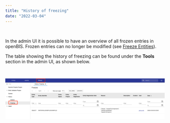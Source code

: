 ```yaml
---
title: "History of freezing"
date: "2022-03-04"
---
```


 

In the admin UI it is possible to have an overview of all frozen entries in openBIS. Frozen entries can no longer be modified (see [Freeze Entities](https://openbis.ch/index.php/docs/user-documentation-20-10-3/additional-functionalities/freeze-entities/)).

The table showing the history of freezing can be found under the **Tools** section in the admin UI, as shown below.

 

![](images/history-freezing-1024x262.png)
